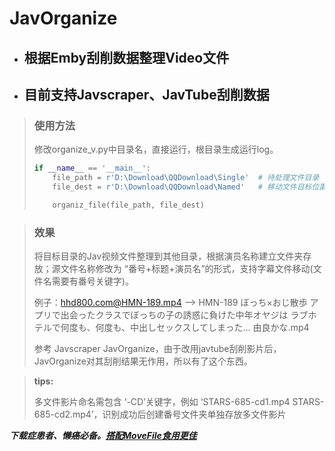 # JavOrganize

- ## 根据Emby刮削数据整理Video文件

- ## 目前支持Javscraper、JavTube刮削数据

> ### 使用方法
>
>   修改organize_v.py中目录名，直接运行，根目录生成运行log。
>
> ```python
> if __name__ == '__main__':
>     file_path = r'D:\Download\QQDownload\Single'  # 待处理文件目录
>     file_dest = r'D:\Download\QQDownload\Named'   # 移动文件目标位置
> 
>     organiz_file(file_path, file_dest)
> 
> ```
>

> ### 效果
> 将目标目录的Jav视频文件整理到其他目录，根据演员名称建立文件夹存放；源文件名称修改为 “番号+标题+演员名”的形式，支持字幕文件移动(文件名需要有番号关键字)。
>
> 例子：hhd800.com@HMN-189.mp4 --> HMN-189 ぼっち×おじ散歩 アプリで出会ったクラスでぼっちの子の誘惑に負けた中年オヤジは ラブホテルで何度も、何度も、中出しセックスしてしまった… 由良かな.mp4
>
> 参考 Javscraper  JavOrganize，由于改用javtube刮削影片后，JavOrganize对其刮削结果无作用，所以有了这个东西。



> **tips:**
>
> 多文件影片命名需包含 ‘-CD’关键字，例如 ‘STARS-685-cd1.mp4 STARS-685-cd2.mp4’，识别成功后创建番号文件夹单独存放多文件影片



***下载症患者、懒癌必备。[搭配MoveFile食用更佳](https://github.com/callerin/FileRename/blob/main/MoveFile.py)***


